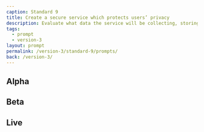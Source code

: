 ```yaml
---
caption: Standard 9
title: Create a secure service which protects users’ privacy
description: Evaluate what data the service will be collecting, storing and providing.
tags:
  - prompt
  - version-3
layout: prompt
permalink: /version-3/standard-9/prompts/
back: /version-3/
---
```


## Alpha

## Beta

## Live
